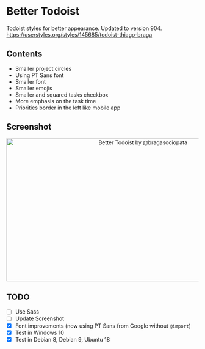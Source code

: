 # Better Todoist

Todoist styles for better appearance. Updated to version 904.  
https://userstyles.org/styles/145685/todoist-thiago-braga  

## Contents

- Smaller project circles
- Using PT Sans font
- Smaller font
- Smaller emojis
- Smaller and squared tasks checkbox
- More emphasis on the task time
- Priorities border in the left like mobile app

## Screenshot

<p align="center">
  <img src="https://userstyles.org/style_screenshots/145685_after.png"
    width="700"
    height="374"
    alt="Better Todoist by @bragasociopata">
</p>

## TODO

- [ ] Use Sass
- [ ] Update Screenshot
- [x] Font improvements (now using PT Sans from Google without `@import`)
- [x] Test in Windows 10
- [x] Test in Debian 8, Debian 9, Ubuntu 18
